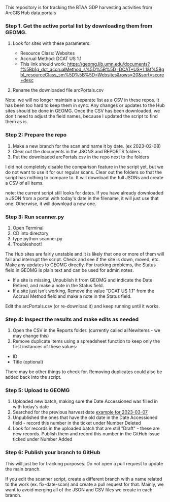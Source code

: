 This repository is for tracking the BTAA GDP harvesting activities from ArcGIS Hub data portals


### Step 1. Get the active portal list by downloading them from GEOMG. 

1. Look for sites with these parameters:
   -  Resource Class: Websites
   - Accrual Method: DCAT US 1.1
   - This link should work: https://geomg.lib.umn.edu/documents?f%5Bb1g_dct_accrualMethod_s%5D%5B%5D=DCAT+US+1.1&f%5Bgbl_resourceClass_sm%5D%5B%5D=Websites&rows=20&sort=score+desc

2. Rename the downloaded file arcPortals.csv

Note: we will no longer maintain a separate list as a CSV in these repos. It has been too hard to keep them in sync.  Any changes or updates to the Hub sites should be done in GEOMG. Once the CSV has been downloaded, we don't need to adjust the field names, because I updated the script to find them as is.

### Step 2: Prepare the repo

1. Make a new branch for the scan and name it by date. (ex 2023-02-08)
2. Clear out the documents in the JSONS and REPORTS folders
3. Put the downloaded arcPortals.csv in the repo next to the folders

I did not completely disable the comparison feature in the script yet, but we do not want to use it for our regular scans. Clear out the folders so that the script has nothing to compare to. It will download the full JSONs and create a CSV of all items.

note: the current script still looks for dates. If you have already downloaded a JSON from a portal with today's date in the filename, it will just use that one. Otherwise, it will download a new one.

### Step 3: Run scanner.py

1. Open Terminal
2. CD into directory
3. type python scanner.py
4. Troubleshoot!

The Hub sites are fairly unstable and it is likely that one or more of them will fail and interrupt the script. Check and see if the site is down, moved, etc. Make any updates to GEOMG directly. For tracking problems, the Status field in GEOMG is plain text and can be used for admin notes.

- If a site is missing, Unpublish it from GEOMG and indicate the Date Retired, and make a note in the Status field.  
- If a site just isn't working, Remove the value "DCAT US 1.1" from the Accrual Method field and make a note in the Status field.

Edit the arcPortals.csv (or re-download it) and keep running until it works.

### Step 4: Inspect the results and make edits as needed

1. Open the CSV in the Reports folder. (currently called allNewItems  - we may change this)
2. Remove duplicate items using a spreadsheet function to keep only the first instances of these values:
- ID
- Title (optional)

There may be other things to check for.  Removing duplicates could also be added back into the script.

### Step 5: Upload to GEOMG

1. Uploaded new batch, making sure the Date Accessioned was filled in with today's date
2. Searched for the previous harvest date [example for 2023-03-07](https://geomg.lib.umn.edu/documents?f%5Bb1g_dct_accrualMethod_s%5D%5B%5D=ArcGIS+Hub&q=%222023-03-07%22&rows=20&sort=score+desc)
3. Unpublished the ones that have the old date in the Date Accessioned field - record this number in the ticket under Number Deleted
4. Look for records in the uploaded batch that are still "Draft" - these are new records. Publish them and record this number in the GitHub issue ticked under Number Added

### Step 6: Publish your branch to GitHub

This will just be for tracking purposes. Do not open a pull request to update the main branch.

If you edit the scanner script, create a different branch with a name related to the work (ex. fix-date-scan) and create a pull request for that. Mainly, we want to avoid merging all of the JSON and CSV files we create in each branch.